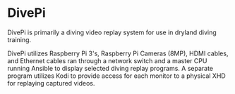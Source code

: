 # **DivePi**

DivePi is primarily a diving video replay system for use in dryland diving training.  

DivePi utilizes Raspberry Pi 3's, Raspberry Pi Cameras (8MP), HDMI cables, and Ethernet cables ran through a 
network switch and a master CPU running Ansible to display selected diving replay programs.  A separate program 
utilizes Kodi to provide access for each monitor to a physical XHD for replaying captured videos. 


